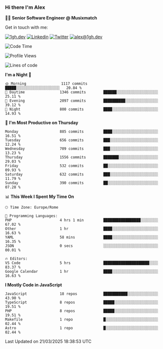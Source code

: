 ### Hi there I'm Alex

👨‍💻 __Senior Software Engineer @ Musixmatch__

Get in touch with me:

[![1gh.dev](https://img.shields.io/static/v1?label=1gh.dev&message=%20&color=red&logo=&style=flat-square&logoColor=white)](https://www.1gh.dev/)
[![Linkedin](https://img.shields.io/static/v1?label=Linkedin&message=%20&color=blue&logo=Linkedin&style=flat-square&logoColor=white)](https://linkedin.com/in/alexghirelli)
[![Twitter](https://img.shields.io/static/v1?label=Twitter&message=%20&color=blue&logo=Twitter&style=flat-square&logoColor=white)](https://twitter.com/alexGhirelli)
[![alex@1gh.dev](https://img.shields.io/static/v1?label=alex@1gh.dev&message=%20&color=red&logo=gmail&style=flat-square&logoColor=white)](mailto:alex@1gh.dev)

<!--START_SECTION:waka-->
![Code Time](http://img.shields.io/badge/Code%20Time-8%2C299%20hrs%2017%20mins-blue)

![Profile Views](http://img.shields.io/badge/Profile%20Views-0-blue)

![Lines of code](https://img.shields.io/badge/From%20Hello%20World%20I%27ve%20Written-19.8%20million%20lines%20of%20code-blue)

**I'm a Night 🦉** 

```text
🌞 Morning                1117 commits        █████░░░░░░░░░░░░░░░░░░░░   20.84 % 
🌆 Daytime                1346 commits        ██████░░░░░░░░░░░░░░░░░░░   25.11 % 
🌃 Evening                2097 commits        ██████████░░░░░░░░░░░░░░░   39.12 % 
🌙 Night                  800 commits         ████░░░░░░░░░░░░░░░░░░░░░   14.93 % 
```
📅 **I'm Most Productive on Thursday** 

```text
Monday                   885 commits         ████░░░░░░░░░░░░░░░░░░░░░   16.51 % 
Tuesday                  656 commits         ███░░░░░░░░░░░░░░░░░░░░░░   12.24 % 
Wednesday                709 commits         ███░░░░░░░░░░░░░░░░░░░░░░   13.23 % 
Thursday                 1556 commits        ███████░░░░░░░░░░░░░░░░░░   29.03 % 
Friday                   532 commits         ██░░░░░░░░░░░░░░░░░░░░░░░   09.93 % 
Saturday                 632 commits         ███░░░░░░░░░░░░░░░░░░░░░░   11.79 % 
Sunday                   390 commits         ██░░░░░░░░░░░░░░░░░░░░░░░   07.28 % 
```


📊 **This Week I Spent My Time On** 

```text
🕑︎ Time Zone: Europe/Rome

💬 Programming Languages: 
PHP                      4 hrs 1 min         █████████████████░░░░░░░░   67.02 % 
Other                    1 hr                ████░░░░░░░░░░░░░░░░░░░░░   16.63 % 
YAML                     58 mins             ████░░░░░░░░░░░░░░░░░░░░░   16.35 % 
JSON                     0 secs              ░░░░░░░░░░░░░░░░░░░░░░░░░   00.01 % 

🔥 Editors: 
VS Code                  5 hrs               █████████████████████░░░░   83.37 % 
Google Calendar          1 hr                ████░░░░░░░░░░░░░░░░░░░░░   16.63 % 
```

**I Mostly Code in JavaScript** 

```text
JavaScript               18 repos            ███████████░░░░░░░░░░░░░░   43.90 % 
TypeScript               8 repos             █████░░░░░░░░░░░░░░░░░░░░   19.51 % 
PHP                      8 repos             █████░░░░░░░░░░░░░░░░░░░░   19.51 % 
Makefile                 1 repo              █░░░░░░░░░░░░░░░░░░░░░░░░   02.44 % 
Astro                    1 repo              █░░░░░░░░░░░░░░░░░░░░░░░░   02.44 % 
```




 Last Updated on 21/03/2025 18:38:53 UTC
<!--END_SECTION:waka-->
